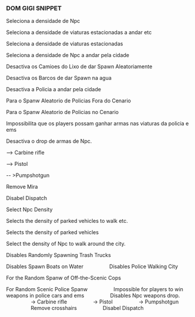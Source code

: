 ### DOM GIGI SNIPPET ###

Seleciona a densidade de Npc
		         
Seleciona a densidade de viaturas estacionadas a andar etc
		
Seleciona a densidade de viaturas estacionadas
		
Seleciona a densidade de Npc a andar pela cidade
		
Desactiva os Camioes do Lixo de dar Spawn Aleatoriamente
		
Desactiva os Barcos de dar Spawn na agua
                
Desactiva a Policia a andar pela cidade
		
Para o Spanw Aleatorio de Policias Fora do Cenario
		
Para o Spanw Aleatorio de Policias no Cenario
                
Impossibilita que os players possam ganhar armas nas viaturas da policia e ems
                
Desactiva o drop de armas de Npc.
                
--> Carbine rifle
                
--> Pistol
                
-- >Pumpshotgun
                
Remove Mira
                
Disabel Dispatch


Select Npc Density

Selects the density of parked vehicles to walk etc.

Selects the density of parked vehicles

Select the density of Npc to walk around the city.

Disables Randomly Spawning Trash Trucks

Disables Spawn Boats on Water
                
Disables Police Walking City

For the Random Spanw of Off-the-Scenic Cops

For Random Scenic Police Spanw
                
Impossible for players to win weapons in police cars and ems
                
Disables Npc weapons drop.
                
-> Carbine rifle
                
-> Pistol
                
-> Pumpshotgun
                
Remove crosshairs
                
Disabel Dispatch
